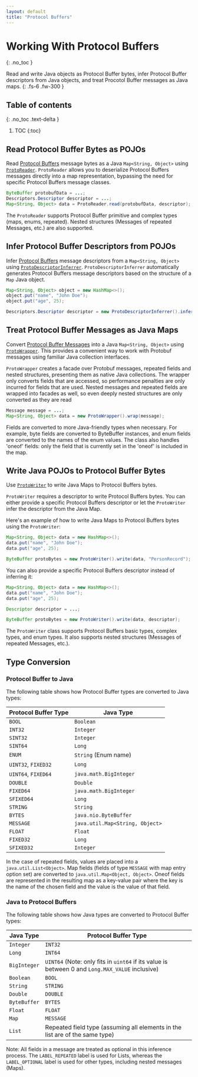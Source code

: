 ```yaml
---
layout: default
title: "Protocol Buffers"
---
```


# Working With Protocol Buffers
{: .no_toc }

Read and write Java objects as Protocol Buffer bytes, infer Protocol Buffer descriptors from Java objects, and treat Procotol Buffer messages as Java maps.
{: .fs-6 .fw-300 }

## Table of contents
{: .no_toc .text-delta }

1. TOC
{:toc}

## Read Protocol Buffer Bytes as POJOs

Read [Protocol Buffers](https://developers.google.com/protocol-buffers) message bytes as a Java `Map<String, Object>` using [`ProtoReader`](https://github.com/criccomini/twister/blob/main/twister-proto/src/main/java/dev/twister/proto/ProtoReader.java). `ProtoReader` allows you to deserialize Protocol Buffers messages directly into a map representation, bypassing the need for specific Protocol Buffers message classes.

```java
ByteBuffer protobufData = ...;
Descriptors.Descriptor descriptor = ...;
Map<String, Object> data = ProtoReader.read(protobufData, descriptor);
```

The `ProtoReader` supports Protocol Buffer primitive and complex types (maps, enums, repeated). Nested structures (Messages of repeated Messages, etc.) are also supported.

## Infer Protocol Buffer Descriptors from POJOs

Infer [Protocol Buffers](https://developers.google.com/protocol-buffers) message descriptors from a `Map<String, Object>` using [`ProtoDescriptorInferrer`](https://github.com/criccomini/twister/blob/main/twister-proto/src/main/java/dev/twister/proto/ProtoDescriptorInferrer.java). `ProtoDescriptorInferrer` automatically generates Protocol Buffers message descriptors based on the structure of a `Map` Java object.

```java
Map<String, Object> object = new HashMap<>();
object.put("name", "John Doe");
object.put("age", 25);

Descriptors.Descriptor descriptor = new ProtoDescriptorInferrer().infer(object, "PersonMessage");
```

## Treat Protocol Buffer Messages as Java Maps

Convert [Protocol Buffer Messages](https://developers.google.com/protocol-buffers/docs/proto3) into a Java `Map<String, Object>` using [`ProtoWrapper`](https://github.com/criccomini/twister/blob/main/twister-proto/src/main/java/dev/twister/proto/ProtoWrapper.java). This provides a convenient way to work with Protobuf messages using familiar Java collection interfaces.

`ProtoWrapper` creates a facade over Protobuf messages, repeated fields and nested structures, presenting them as native Java collections. The wrapper only converts fields that are accessed, so performance penalties are only incurred for fields that are used. Nested messages and repeated fields are wrapped into facades as well, so even deeply nested structures are only converted as they are read

```java
Message message = ...;
Map<String, Object> data = new ProtoWrapper().wrap(message);
```

Fields are converted to more Java-friendly types when necessary. For example, byte fields are converted to ByteBuffer instances, and enum fields are converted to the names of the enum values. The class also handles 'oneof' fields: only the field that is currently set in the 'oneof' is included in the map.

## Write Java POJOs to Protocol Buffer Bytes

Use [`ProtoWriter`](https://github.com/criccomini/twister/blob/main/twister-proto/src/main/java/dev/twister/proto/ProtoWriter.java) to write Java Maps to Protocol Buffers bytes.

`ProtoWriter` requires a descriptor to write Protocol Buffers bytes. You can either provide a specific Protocol Buffers descriptor or let the `ProtoWriter` infer the descriptor from the Java Map.

Here's an example of how to write Java Maps to Protocol Buffers bytes using the `ProtoWriter`:

```java
Map<String, Object> data = new HashMap<>();
data.put("name", "John Doe");
data.put("age", 25);

ByteBuffer protoBytes = new ProtoWriter().write(data, "PersonRecord");
```

You can also provide a specific Protocol Buffers descriptor instead of inferring it:

```java
Map<String, Object> data = new HashMap<>();
data.put("name", "John Doe");
data.put("age", 25);

Descriptor descriptor = ...;

ByteBuffer protoBytes = new ProtoWriter().write(data, descriptor);
```

The `ProtoWriter` class supports Protocol Buffers basic types, complex types, and enum types. It also supports nested structures (Messages of repeated Messages, etc.).


## Type Conversion

### Protocol Buffer to Java

The following table shows how Protocol Buffer types are converted to Java types:

| Protocol Buffer Type | Java Type |
| --------- | --------- |
| `BOOL` | `Boolean` |
| `INT32` | `Integer` |
| `SINT32` | `Integer` |
| `SINT64` | `Long` |
| `ENUM` | `String` (Enum name) |
| `UINT32`, `FIXED32` | `Long` |
| `UINT64`, `FIXED64` | `java.math.BigInteger` |
| `DOUBLE` | `Double` |
| `FIXED64` | `java.math.BigInteger` |
| `SFIXED64` | `Long` |
| `STRING` | `String` |
| `BYTES` | `java.nio.ByteBuffer` |
| `MESSAGE` | `java.util.Map<String, Object>` |
| `FLOAT` | `Float` |
| `FIXED32` | `Long` |
| `SFIXED32` | `Integer` |

In the case of repeated fields, values are placed into a `java.util.List<Object>`. Map fields (fields of type `MESSAGE` with map entry option set) are converted to `java.util.Map<Object, Object>`. Oneof fields are represented in the resulting map as a key-value pair where the key is the name of the chosen field and the value is the value of that field.

### Java to Protocol Buffers

The following table shows how Java types are converted to Protocol Buffer types:

| Java Type | Protocol Buffer Type |
| --------- | --------- |
| `Integer`   | `INT32`     |
| `Long`      | `INT64`     |
| `BigInteger` | `UINT64` (Note: only fits in `uint64` if its value is between 0 and `Long.MAX_VALUE` inclusive) |
| `Boolean`   | `BOOL`      |
| `String`    | `STRING`    |
| `Double`    | `DOUBLE`    |
| `ByteBuffer`| `BYTES`     |
| `Float`     | `FLOAT`     |
| `Map`       | `MESSAGE`   |
| `List`      | Repeated field type (assuming all elements in the list are of the same type) |

Note: All fields in a message are treated as optional in this inference process. The `LABEL_REPEATED` label is used for Lists, whereas the `LABEL_OPTIONAL` label is used for other types, including nested messages (Maps).